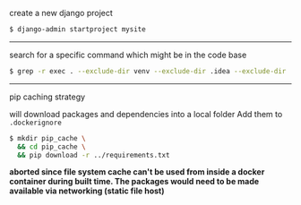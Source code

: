 create a new django project

```bash
$ django-admin startproject mysite
```

___
 
search for a specific command which might be in the code base 

```bash
$ grep -r exec . --exclude-dir venv --exclude-dir .idea --exclude-dir .git
```

---
pip caching strategy

will download packages and dependencies
into a local folder
Add them to `.dockerignore`

```bash
$ mkdir pip_cache \
  && cd pip_cache \
  && pip download -r ../requirements.txt
```
**aborted since file system cache can't be used from inside a docker container during built time.
The packages would need to be made available via networking (static file host)**
